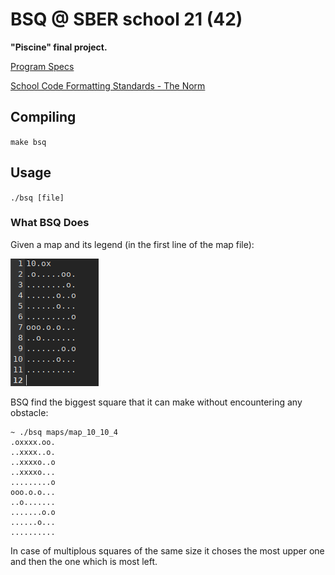 # BSQ @ SBER school 21 (42)

**"Piscine" final project.**

[Program Specs](https://github.com/kravchenkovmiit/bsq/blob/master/Project_BSQ.pdf)

[School Code Formatting Standards - The Norm](https://github.com/kravchenkovmiit/flt/blob/master/Norm.pdf)

## Compiling
`make bsq`

## Usage
`./bsq [file]`

### What BSQ Does
Given a map and its legend (in the first line of the map file):

![Valid Map](https://github.com/kravchenkovmiit/bsq/blob/master/assets/bsq_map.png)

BSQ find the biggest square that it can make without encountering any obstacle:

```
~ ./bsq maps/map_10_10_4 
.oxxxx.oo.
..xxxx..o.
..xxxxo..o
..xxxxo...
.........o
ooo.o.o...
..o.......
.......o.o
......o...
..........
```

In case of multiplous squares of the same size it choses the most upper one and then the one which is most left.
